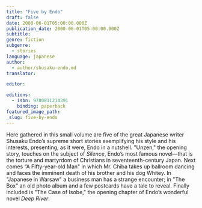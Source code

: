```yaml
---
title: "Five by Endo"
draft: false
date: 2000-06-01T05:00:00.000Z
publication_date: 2000-06-01T05:00:00.000Z
subtitle:
genre: fiction
subgenre:
  - stories
language: japanese
author:
  - author/shusaku-endo.md
translator:

editor:

editions:
  - isbn: 9780811214391
    binding: paperback
featured_image_path:
_slug: five-by-endo
---
```


Here gathered in this small volume are five of the great Japanese writer Shusaku Endo’s supreme short stories exemplifying his style and his interests, presenting, as it were, Endo in a nutshell. "Unzen," the opening story, touches on the subject of _Silence_, Endo’s most famous novel––that is the torture and martyrdom of Christians in seventeenth-century Japan. Next comes “A Fifty-year-old Man" in which Mr. Chiba takes up ballroom dancing and faces the imminent death of his brother and his dog Whitey. In "Japanese in Warsaw" a business man has a strange encounter; in "The Box" an old photo album and a few postcards have a tale to reveal. Finally included is "The Case of Isobe," the opening chapter of Endo’s wonderful novel _Deep River_.

